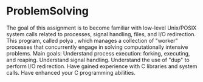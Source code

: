 # ProblemSolving
The goal of this assignment is to become familiar with low-level Unix/POSIX system calls related to processes, signal handling, files, and I/O redirection. This program, called polya , which manages a collection of "worker" processes that concurrently
engage in solving computationally intensive problems.
Main goals:
Understand process execution: forking, executing, and reaping.
Understand signal handling.
Understand the use of "dup" to perform I/O redirection.
Have gained experience with C libraries and system calls.
Have enhanced your C programming abilities.
